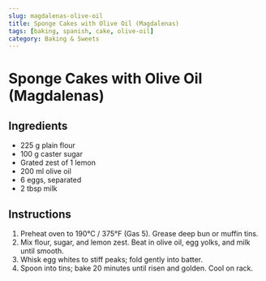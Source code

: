 ```yaml
---
slug: magdalenas-olive-oil
title: Sponge Cakes with Olive Oil (Magdalenas)
tags: [baking, spanish, cake, olive-oil]
category: Baking & Sweets
---
```


# Sponge Cakes with Olive Oil (Magdalenas)

## Ingredients

- 225 g plain flour
- 100 g caster sugar
- Grated zest of 1 lemon
- 200 ml olive oil
- 6 eggs, separated
- 2 tbsp milk

## Instructions

1. Preheat oven to 190°C / 375°F (Gas 5). Grease deep bun or muffin tins.
2. Mix flour, sugar, and lemon zest. Beat in olive oil, egg yolks, and milk until smooth.
3. Whisk egg whites to stiff peaks; fold gently into batter.
4. Spoon into tins; bake 20 minutes until risen and golden. Cool on rack.
